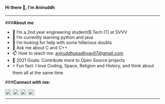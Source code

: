 #### Hi there 👋, I'm Aniruddh
<hr>

<!--
**Aniruddh-482/Aniruddh-482** is a ✨ _special_ ✨ repository because its `README.md` (this file) appears on your GitHub profile.

Here are some ideas to get you started:
-->
###**About me**
* 🔭 I’m a 2nd year engineering student(B.Tech IT) at SVVV
* 🌱 I’m currently learning python and java
* 🤔 I’m looking for help with some hillarious doubts
* 💬 Ask me about C and C++
* 📫 How to reach me: aniruddhupadhyay07@gmail.com
* 🥅 2021 Goals: Contribute more to Open Source projects
* ⚡ Fun fact: I love Coding, Space, Religion and History, and think about them all at the same time


###**Connect with me:**

[<img align="left" alt="Aniruddh Upadhyay | LinkedIn" width="22px" src="https://cdn.jsdelivr.net/npm/simple-icons@v3/icons/linkedin.svg" />][Linkedin]
[<img align="left" alt="Aniruddh Upadhyay | Facebook" width="22px" src="https://cdn.jsdelivr.net/npm/simple-icons@3.13.0/icons/twitter.svg" />][Twitter]
[<img align="left" alt="Aniruddh Upadhyay | Instagram" width="22px" src="https://cdn.jsdelivr.net/npm/simple-icons@v3/icons/instagram.svg" />][instagram]
[<img align="left" alt="Aniruddh Upadhyay | Facebook" width="22px" src="https://cdn.jsdelivr.net/npm/simple-icons@v3/icons/facebook.svg" />][facebook]

[Instagram]: https://www.instagram.com/aniruddh_upadhyay_/
[Linkedin]: https://www.linkedin.com/in/aniruddh-upadhyay-0170a51b2/
[Facebook]: https://www.facebook.com/aniruddh.upadhyay.33
[Twitter]: https://twitter.com/Aniruddh_482

<br>
<hr>
